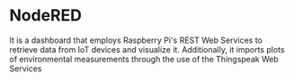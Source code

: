 # NodeRED
It is a dashboard that employs Raspberry Pi's REST Web Services to retrieve data from IoT devices and visualize it. Additionally, it imports plots of environmental measurements through the use of the Thingspeak Web Services